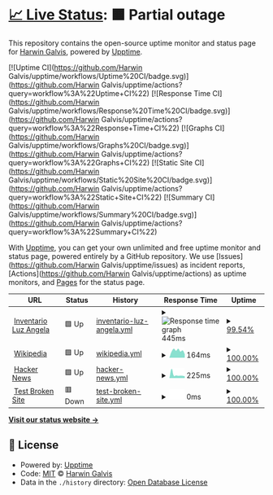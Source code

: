# [📈 Live Status](https://demo.upptime.js.org): <!--live status--> **🟧 Partial outage**

This repository contains the open-source uptime monitor and status page for [Harwin Galvis](https://demo.upptime.js.org), powered by [Upptime](https://github.com/upptime/upptime).

[![Uptime CI](https://github.com/Harwin Galvis/upptime/workflows/Uptime%20CI/badge.svg)](https://github.com/Harwin Galvis/upptime/actions?query=workflow%3A%22Uptime+CI%22)
[![Response Time CI](https://github.com/Harwin Galvis/upptime/workflows/Response%20Time%20CI/badge.svg)](https://github.com/Harwin Galvis/upptime/actions?query=workflow%3A%22Response+Time+CI%22)
[![Graphs CI](https://github.com/Harwin Galvis/upptime/workflows/Graphs%20CI/badge.svg)](https://github.com/Harwin Galvis/upptime/actions?query=workflow%3A%22Graphs+CI%22)
[![Static Site CI](https://github.com/Harwin Galvis/upptime/workflows/Static%20Site%20CI/badge.svg)](https://github.com/Harwin Galvis/upptime/actions?query=workflow%3A%22Static+Site+CI%22)
[![Summary CI](https://github.com/Harwin Galvis/upptime/workflows/Summary%20CI/badge.svg)](https://github.com/Harwin Galvis/upptime/actions?query=workflow%3A%22Summary+CI%22)

With [Upptime](https://upptime.js.org), you can get your own unlimited and free uptime monitor and status page, powered entirely by a GitHub repository. We use [Issues](https://github.com/Harwin Galvis/upptime/issues) as incident reports, [Actions](https://github.com/Harwin Galvis/upptime/actions) as uptime monitors, and [Pages](https://demo.upptime.js.org) for the status page.

<!--start: status pages-->
<!-- This summary is generated by Upptime (https://github.com/upptime/upptime) -->
<!-- Do not edit this manually, your changes will be overwritten -->
<!-- prettier-ignore -->
| URL | Status | History | Response Time | Uptime |
| --- | ------ | ------- | ------------- | ------ |
| <img alt="" src="https://favicons.githubusercontent.com/inventory.electro-distribuciones.com" height="13"> [Inventario Luz Angela](http://inventory.electro-distribuciones.com/) | 🟩 Up | [inventario-luz-angela.yml](https://github.com/Harwin88/AdministratorPagess/commits/HEAD/history/inventario-luz-angela.yml) | <details><summary><img alt="Response time graph" src="./graphs/inventario-luz-angela/response-time-week.png" height="20"> 445ms</summary><br><a href="https://demo.upptime.js.org/history/inventario-luz-angela"><img alt="Response time 445" src="https://img.shields.io/endpoint?url=https%3A%2F%2Fraw.githubusercontent.com%2FHarwin88%2FAdministratorPagess%2FHEAD%2Fapi%2Finventario-luz-angela%2Fresponse-time.json"></a><br><a href="https://demo.upptime.js.org/history/inventario-luz-angela"><img alt="24-hour response time 414" src="https://img.shields.io/endpoint?url=https%3A%2F%2Fraw.githubusercontent.com%2FHarwin88%2FAdministratorPagess%2FHEAD%2Fapi%2Finventario-luz-angela%2Fresponse-time-day.json"></a><br><a href="https://demo.upptime.js.org/history/inventario-luz-angela"><img alt="7-day response time 445" src="https://img.shields.io/endpoint?url=https%3A%2F%2Fraw.githubusercontent.com%2FHarwin88%2FAdministratorPagess%2FHEAD%2Fapi%2Finventario-luz-angela%2Fresponse-time-week.json"></a><br><a href="https://demo.upptime.js.org/history/inventario-luz-angela"><img alt="30-day response time 445" src="https://img.shields.io/endpoint?url=https%3A%2F%2Fraw.githubusercontent.com%2FHarwin88%2FAdministratorPagess%2FHEAD%2Fapi%2Finventario-luz-angela%2Fresponse-time-month.json"></a><br><a href="https://demo.upptime.js.org/history/inventario-luz-angela"><img alt="1-year response time 445" src="https://img.shields.io/endpoint?url=https%3A%2F%2Fraw.githubusercontent.com%2FHarwin88%2FAdministratorPagess%2FHEAD%2Fapi%2Finventario-luz-angela%2Fresponse-time-year.json"></a></details> | <details><summary><a href="https://demo.upptime.js.org/history/inventario-luz-angela">99.54%</a></summary><a href="https://demo.upptime.js.org/history/inventario-luz-angela"><img alt="All-time uptime 99.54%" src="https://img.shields.io/endpoint?url=https%3A%2F%2Fraw.githubusercontent.com%2FHarwin88%2FAdministratorPagess%2FHEAD%2Fapi%2Finventario-luz-angela%2Fuptime.json"></a><br><a href="https://demo.upptime.js.org/history/inventario-luz-angela"><img alt="24-hour uptime 99.28%" src="https://img.shields.io/endpoint?url=https%3A%2F%2Fraw.githubusercontent.com%2FHarwin88%2FAdministratorPagess%2FHEAD%2Fapi%2Finventario-luz-angela%2Fuptime-day.json"></a><br><a href="https://demo.upptime.js.org/history/inventario-luz-angela"><img alt="7-day uptime 99.54%" src="https://img.shields.io/endpoint?url=https%3A%2F%2Fraw.githubusercontent.com%2FHarwin88%2FAdministratorPagess%2FHEAD%2Fapi%2Finventario-luz-angela%2Fuptime-week.json"></a><br><a href="https://demo.upptime.js.org/history/inventario-luz-angela"><img alt="30-day uptime 99.54%" src="https://img.shields.io/endpoint?url=https%3A%2F%2Fraw.githubusercontent.com%2FHarwin88%2FAdministratorPagess%2FHEAD%2Fapi%2Finventario-luz-angela%2Fuptime-month.json"></a><br><a href="https://demo.upptime.js.org/history/inventario-luz-angela"><img alt="1-year uptime 99.54%" src="https://img.shields.io/endpoint?url=https%3A%2F%2Fraw.githubusercontent.com%2FHarwin88%2FAdministratorPagess%2FHEAD%2Fapi%2Finventario-luz-angela%2Fuptime-year.json"></a></details>
| <img alt="" src="https://favicons.githubusercontent.com/en.wikipedia.org" height="13"> [Wikipedia](https://en.wikipedia.org) | 🟩 Up | [wikipedia.yml](https://github.com/Harwin88/AdministratorPagess/commits/HEAD/history/wikipedia.yml) | <details><summary><img alt="Response time graph" src="./graphs/wikipedia/response-time-week.png" height="20"> 164ms</summary><br><a href="https://demo.upptime.js.org/history/wikipedia"><img alt="Response time 164" src="https://img.shields.io/endpoint?url=https%3A%2F%2Fraw.githubusercontent.com%2FHarwin88%2FAdministratorPagess%2FHEAD%2Fapi%2Fwikipedia%2Fresponse-time.json"></a><br><a href="https://demo.upptime.js.org/history/wikipedia"><img alt="24-hour response time 236" src="https://img.shields.io/endpoint?url=https%3A%2F%2Fraw.githubusercontent.com%2FHarwin88%2FAdministratorPagess%2FHEAD%2Fapi%2Fwikipedia%2Fresponse-time-day.json"></a><br><a href="https://demo.upptime.js.org/history/wikipedia"><img alt="7-day response time 164" src="https://img.shields.io/endpoint?url=https%3A%2F%2Fraw.githubusercontent.com%2FHarwin88%2FAdministratorPagess%2FHEAD%2Fapi%2Fwikipedia%2Fresponse-time-week.json"></a><br><a href="https://demo.upptime.js.org/history/wikipedia"><img alt="30-day response time 164" src="https://img.shields.io/endpoint?url=https%3A%2F%2Fraw.githubusercontent.com%2FHarwin88%2FAdministratorPagess%2FHEAD%2Fapi%2Fwikipedia%2Fresponse-time-month.json"></a><br><a href="https://demo.upptime.js.org/history/wikipedia"><img alt="1-year response time 164" src="https://img.shields.io/endpoint?url=https%3A%2F%2Fraw.githubusercontent.com%2FHarwin88%2FAdministratorPagess%2FHEAD%2Fapi%2Fwikipedia%2Fresponse-time-year.json"></a></details> | <details><summary><a href="https://demo.upptime.js.org/history/wikipedia">100.00%</a></summary><a href="https://demo.upptime.js.org/history/wikipedia"><img alt="All-time uptime 100.00%" src="https://img.shields.io/endpoint?url=https%3A%2F%2Fraw.githubusercontent.com%2FHarwin88%2FAdministratorPagess%2FHEAD%2Fapi%2Fwikipedia%2Fuptime.json"></a><br><a href="https://demo.upptime.js.org/history/wikipedia"><img alt="24-hour uptime 100.00%" src="https://img.shields.io/endpoint?url=https%3A%2F%2Fraw.githubusercontent.com%2FHarwin88%2FAdministratorPagess%2FHEAD%2Fapi%2Fwikipedia%2Fuptime-day.json"></a><br><a href="https://demo.upptime.js.org/history/wikipedia"><img alt="7-day uptime 100.00%" src="https://img.shields.io/endpoint?url=https%3A%2F%2Fraw.githubusercontent.com%2FHarwin88%2FAdministratorPagess%2FHEAD%2Fapi%2Fwikipedia%2Fuptime-week.json"></a><br><a href="https://demo.upptime.js.org/history/wikipedia"><img alt="30-day uptime 100.00%" src="https://img.shields.io/endpoint?url=https%3A%2F%2Fraw.githubusercontent.com%2FHarwin88%2FAdministratorPagess%2FHEAD%2Fapi%2Fwikipedia%2Fuptime-month.json"></a><br><a href="https://demo.upptime.js.org/history/wikipedia"><img alt="1-year uptime 100.00%" src="https://img.shields.io/endpoint?url=https%3A%2F%2Fraw.githubusercontent.com%2FHarwin88%2FAdministratorPagess%2FHEAD%2Fapi%2Fwikipedia%2Fuptime-year.json"></a></details>
| <img alt="" src="https://favicons.githubusercontent.com/news.ycombinator.com" height="13"> [Hacker News](https://news.ycombinator.com) | 🟩 Up | [hacker-news.yml](https://github.com/Harwin88/AdministratorPagess/commits/HEAD/history/hacker-news.yml) | <details><summary><img alt="Response time graph" src="./graphs/hacker-news/response-time-week.png" height="20"> 225ms</summary><br><a href="https://demo.upptime.js.org/history/hacker-news"><img alt="Response time 225" src="https://img.shields.io/endpoint?url=https%3A%2F%2Fraw.githubusercontent.com%2FHarwin88%2FAdministratorPagess%2FHEAD%2Fapi%2Fhacker-news%2Fresponse-time.json"></a><br><a href="https://demo.upptime.js.org/history/hacker-news"><img alt="24-hour response time 283" src="https://img.shields.io/endpoint?url=https%3A%2F%2Fraw.githubusercontent.com%2FHarwin88%2FAdministratorPagess%2FHEAD%2Fapi%2Fhacker-news%2Fresponse-time-day.json"></a><br><a href="https://demo.upptime.js.org/history/hacker-news"><img alt="7-day response time 225" src="https://img.shields.io/endpoint?url=https%3A%2F%2Fraw.githubusercontent.com%2FHarwin88%2FAdministratorPagess%2FHEAD%2Fapi%2Fhacker-news%2Fresponse-time-week.json"></a><br><a href="https://demo.upptime.js.org/history/hacker-news"><img alt="30-day response time 225" src="https://img.shields.io/endpoint?url=https%3A%2F%2Fraw.githubusercontent.com%2FHarwin88%2FAdministratorPagess%2FHEAD%2Fapi%2Fhacker-news%2Fresponse-time-month.json"></a><br><a href="https://demo.upptime.js.org/history/hacker-news"><img alt="1-year response time 225" src="https://img.shields.io/endpoint?url=https%3A%2F%2Fraw.githubusercontent.com%2FHarwin88%2FAdministratorPagess%2FHEAD%2Fapi%2Fhacker-news%2Fresponse-time-year.json"></a></details> | <details><summary><a href="https://demo.upptime.js.org/history/hacker-news">100.00%</a></summary><a href="https://demo.upptime.js.org/history/hacker-news"><img alt="All-time uptime 100.00%" src="https://img.shields.io/endpoint?url=https%3A%2F%2Fraw.githubusercontent.com%2FHarwin88%2FAdministratorPagess%2FHEAD%2Fapi%2Fhacker-news%2Fuptime.json"></a><br><a href="https://demo.upptime.js.org/history/hacker-news"><img alt="24-hour uptime 100.00%" src="https://img.shields.io/endpoint?url=https%3A%2F%2Fraw.githubusercontent.com%2FHarwin88%2FAdministratorPagess%2FHEAD%2Fapi%2Fhacker-news%2Fuptime-day.json"></a><br><a href="https://demo.upptime.js.org/history/hacker-news"><img alt="7-day uptime 100.00%" src="https://img.shields.io/endpoint?url=https%3A%2F%2Fraw.githubusercontent.com%2FHarwin88%2FAdministratorPagess%2FHEAD%2Fapi%2Fhacker-news%2Fuptime-week.json"></a><br><a href="https://demo.upptime.js.org/history/hacker-news"><img alt="30-day uptime 100.00%" src="https://img.shields.io/endpoint?url=https%3A%2F%2Fraw.githubusercontent.com%2FHarwin88%2FAdministratorPagess%2FHEAD%2Fapi%2Fhacker-news%2Fuptime-month.json"></a><br><a href="https://demo.upptime.js.org/history/hacker-news"><img alt="1-year uptime 100.00%" src="https://img.shields.io/endpoint?url=https%3A%2F%2Fraw.githubusercontent.com%2FHarwin88%2FAdministratorPagess%2FHEAD%2Fapi%2Fhacker-news%2Fuptime-year.json"></a></details>
| <img alt="" src="https://favicons.githubusercontent.com/thissitedoesnotexist.koj.co" height="13"> [Test Broken Site](https://thissitedoesnotexist.koj.co) | 🟥 Down | [test-broken-site.yml](https://github.com/Harwin88/AdministratorPagess/commits/HEAD/history/test-broken-site.yml) | <details><summary><img alt="Response time graph" src="./graphs/test-broken-site/response-time-week.png" height="20"> 0ms</summary><br><a href="https://demo.upptime.js.org/history/test-broken-site"><img alt="Response time 0" src="https://img.shields.io/endpoint?url=https%3A%2F%2Fraw.githubusercontent.com%2FHarwin88%2FAdministratorPagess%2FHEAD%2Fapi%2Ftest-broken-site%2Fresponse-time.json"></a><br><a href="https://demo.upptime.js.org/history/test-broken-site"><img alt="24-hour response time 0" src="https://img.shields.io/endpoint?url=https%3A%2F%2Fraw.githubusercontent.com%2FHarwin88%2FAdministratorPagess%2FHEAD%2Fapi%2Ftest-broken-site%2Fresponse-time-day.json"></a><br><a href="https://demo.upptime.js.org/history/test-broken-site"><img alt="7-day response time 0" src="https://img.shields.io/endpoint?url=https%3A%2F%2Fraw.githubusercontent.com%2FHarwin88%2FAdministratorPagess%2FHEAD%2Fapi%2Ftest-broken-site%2Fresponse-time-week.json"></a><br><a href="https://demo.upptime.js.org/history/test-broken-site"><img alt="30-day response time 0" src="https://img.shields.io/endpoint?url=https%3A%2F%2Fraw.githubusercontent.com%2FHarwin88%2FAdministratorPagess%2FHEAD%2Fapi%2Ftest-broken-site%2Fresponse-time-month.json"></a><br><a href="https://demo.upptime.js.org/history/test-broken-site"><img alt="1-year response time 0" src="https://img.shields.io/endpoint?url=https%3A%2F%2Fraw.githubusercontent.com%2FHarwin88%2FAdministratorPagess%2FHEAD%2Fapi%2Ftest-broken-site%2Fresponse-time-year.json"></a></details> | <details><summary><a href="https://demo.upptime.js.org/history/test-broken-site">100.00%</a></summary><a href="https://demo.upptime.js.org/history/test-broken-site"><img alt="All-time uptime 100.00%" src="https://img.shields.io/endpoint?url=https%3A%2F%2Fraw.githubusercontent.com%2FHarwin88%2FAdministratorPagess%2FHEAD%2Fapi%2Ftest-broken-site%2Fuptime.json"></a><br><a href="https://demo.upptime.js.org/history/test-broken-site"><img alt="24-hour uptime 100.00%" src="https://img.shields.io/endpoint?url=https%3A%2F%2Fraw.githubusercontent.com%2FHarwin88%2FAdministratorPagess%2FHEAD%2Fapi%2Ftest-broken-site%2Fuptime-day.json"></a><br><a href="https://demo.upptime.js.org/history/test-broken-site"><img alt="7-day uptime 100.00%" src="https://img.shields.io/endpoint?url=https%3A%2F%2Fraw.githubusercontent.com%2FHarwin88%2FAdministratorPagess%2FHEAD%2Fapi%2Ftest-broken-site%2Fuptime-week.json"></a><br><a href="https://demo.upptime.js.org/history/test-broken-site"><img alt="30-day uptime 100.00%" src="https://img.shields.io/endpoint?url=https%3A%2F%2Fraw.githubusercontent.com%2FHarwin88%2FAdministratorPagess%2FHEAD%2Fapi%2Ftest-broken-site%2Fuptime-month.json"></a><br><a href="https://demo.upptime.js.org/history/test-broken-site"><img alt="1-year uptime 100.00%" src="https://img.shields.io/endpoint?url=https%3A%2F%2Fraw.githubusercontent.com%2FHarwin88%2FAdministratorPagess%2FHEAD%2Fapi%2Ftest-broken-site%2Fuptime-year.json"></a></details>

<!--end: status pages-->

[**Visit our status website →**](https://demo.upptime.js.org)

## 📄 License

- Powered by: [Upptime](https://github.com/upptime/upptime)
- Code: [MIT](./LICENSE) © [Harwin Galvis](https://demo.upptime.js.org)
- Data in the `./history` directory: [Open Database License](https://opendatacommons.org/licenses/odbl/1-0/)
